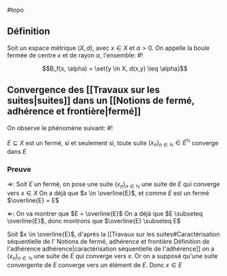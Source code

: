 #topo
## Définition
Soit un espace métrique $(X, d)$, avec $x \in X$ et $\alpha > 0$.
On appelle la boule fermée de centre $x$ et de rayon $\alpha$, l'ensemble: #!

$$B_f(x, \alpha) = \set{y \in X, d(x,y) \leq \alpha}$$
<!--ID: 1729504947035-->



## Convergence des [[Travaux sur les suites|suites]] dans un [[Notions de fermé, adhérence et frontière|fermé]]
On observe le phénomène suivant: #!

$E \subseteq X$ est un fermé, si et seulement si, toute suite $(x_n)_{n \in \mathbb N} \in E^\mathbb N$ converge dans $E$
<!--ID: 1729504947038-->



### Preuve
$\Rightarrow$: 
Soit $E$ un fermé, on pose une suite $(x_n)_{n \in \mathbb N}$ une suite de $E$ qui converge vers $x \in X$
On a déjà que $x \in \overline{E}$, et comme $E$ est un fermé $\overline{E} = E$

$\Leftarrow$:
On va montrer que $E = \overline{E}$
On a déjà que $E \subseteq \overline{E}$, donc montrons que $\overline{E} \subseteq E$

Soit $x \in \overline{E}$, d'après la [[Travaux sur les suites#Caractérisation séquentielle de l' Notions de fermé, adhérence et frontière Définition de l'adhérence adhérence|caractérisation séquentielle de l'adhérence]] on a $(x_n)_{n \in \mathbb N}$ une suite de $E$ qui converge vers $x$.
Or on a supposé qu'une suite convergente de $E$ converge vers un élément de $E$. Donc $x \in E$
$$\tag*{$\blacksquare$}$$